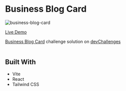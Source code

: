 # Business Blog Card

![business-blog-card](https://github.com/Achal-00/devChallenges/assets/106076516/53ac207c-ccae-4131-958d-9839e2decc99)

[Live Demo](https://achal-00.github.io/devChallenges/business-blog-card/)

[Business Blog Card](https://devchallenges.io/challenge/28) challenge solution on [devChallenges](https://devchallenges.io/)
<br><br>

## Built With

- Vite
- React
- Tailwind CSS
